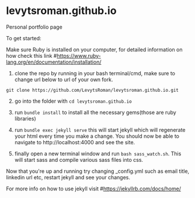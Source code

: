 # levytsroman.github.io
Personal portfolio page

To get started: 

Make sure Ruby is installed on your computer, for detailed information on how check this link #https://www.ruby-lang.org/en/documentation/installation/

1) clone the repo by running in your bash terminal/cmd, make sure to change url below to url of your own fork.

```
git clone https://github.com/LevytsRoman/levytsroman.github.io.git
```

2) go into the folder with ```cd levytsroman.github.io```

3) run ```bundle install``` to install all the necessary gems(those are ruby libraries)

4) run ```bundle exec jekyll serve``` this will start jekyll which will regenerate your html every time you make a change. You should now be able to navigate to http://localhost:4000 and see the site.

5) finally open a new terminal window and run ```bash sass_watch.sh```. This will start sass and compile various sass files into css.

Now that you're up and running try changing _config.yml such as email title, linkedin url etc, restart jekyll and see your changes. 

For more info on how to use jekyll visit #https://jekyllrb.com/docs/home/